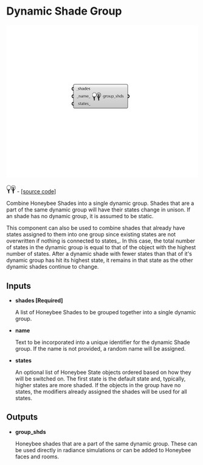 # Dynamic Shade Group

![](../../.gitbook/assets/Dynamic_Shade_Group.png)

![](../../.gitbook/assets/Dynamic_Shade_Group%20%281%29.png) - [\[source code\]](https://github.com/ladybug-tools/honeybee-grasshopper-radiance/blob/master/honeybee_grasshopper_radiance/src//HB%20Dynamic%20Shade%20Group.py)

Combine Honeybee Shades into a single dynamic group. Shades that are a part of the same dynamic group will have their states change in unison. If an shade has no dynamic group, it is assumed to be static.

This component can also be used to combine shades that already have states assigned to them into one group since existing states are not overwritten if nothing is connected to states\_. In this case, the total number of states in the dynamic group is equal to that of the object with the highest number of states. After a dynamic shade with fewer states than that of it's dynamic group has hit its highest state, it remains in that state as the other dynamic shades continue to change.

## Inputs

* **shades \[Required\]**

  A list of Honeybee Shades to be grouped together into a single dynamic group. 

* **name**

  Text to be incorporated into a unique identifier for the dynamic Shade group. If the name is not provided, a random name will be assigned. 

* **states**

  An optional list of Honeybee State objects ordered based on how they will be switched on. The first state is the default state and, typically, higher states are more shaded. If the objects in the group have no states, the modifiers already assigned the shades will be used for all states. 

## Outputs

* **group\_shds**

  Honeybee shades that are a part of the same dynamic group. These can be used directly in radiance simulations or can be added to Honeybee faces and rooms. 

